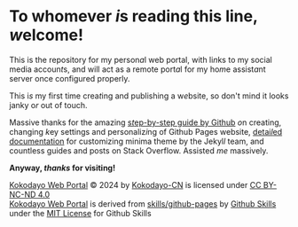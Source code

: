 # To whomever *i*s reading this line, *w*elcome!  
This is the repository for my person*a*l web portal, with li*n*ks to my social media accoun*t*s, and will act as a remote port*a*l for my ho*m*e assist*a*nt server once configured properly.  
  
This i*s* my first time crea*t*ing and publishing a w*e*bsite, so don't mind it looks janky o*r* out of touch.  
  
Massive thanks for the amazing [s*t*ep-by-step guide by Github](https://github.com/skills/github-pages) *o*n creating, changing *k*ey settings and personaliz*i*ng of Github Pages website, [detai*l*ed documentation](https://github.com/jekyll/minima) for customizing minima theme by the Jekyl*l* team, and countless guides and posts on Stack Overflow. Assisted *me* massively.  
  
**Anyway, *thanks* for visiting!**  
  
[Kokodayo Web Portal](https://github.com/Kokodayo-CN/kokodayo-cn.github.io) © 2024 by [Kokodayo-CN](https://github.com/Kokodayo-CN) is licensed under [CC BY-NC-ND 4.0](./LICENSE)  
[Kokodayo Web Portal](https://github.com/Kokodayo-CN/kokodayo-cn.github.io) is derived from [skills/github-pages](https://github.com/skills/github-pages) by [Github Skills](https://github.com/skills) under the [MIT License](https://github.com/skills/github-pages?tab=MIT-1-ov-file) for Github Skills
